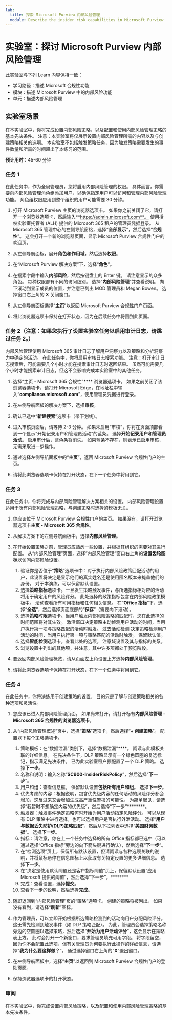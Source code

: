 ```yaml
---
lab:
  title: 探索 Microsoft Purview 内部风险管理
  module: Describe the insider risk capabilities in Microsoft Purview
---
```


# 实验室：探讨 Microsoft Purview 内部风险管理

此实验室与下列 Learn 内容保持一致：

- 学习路径：描述 Microsoft 合规性功能
- 模块：描述 Microsoft Purview 中的内部风险功能
- 单元：描述内部风险管理

## 实验室场景

在本实验室中，你将完成设置内部风险策略，以及配置和使用内部风险管理策略的基本先决条件。  注意：本实验室将仅展示设置内部风险管理所需的内容以及与创建策略相关的选项。  本实验室不包括触发策略任务，因为触发策略需要发生的事件数量和所需的时间超出了本练习的范围。

**预计用时**：45-60 分钟

### 任务 1

在此任务中，作为全局管理员，您将启用内部风险管理的权限。  具体而言，你需要向内部风险管理角色组添加用户，以确保指定用户可以访问和管理内部风险管理功能。  角色组权限应用到整个组织的用户可能需要 30 分钟。

1. 打开 Microsoft Purview 主页的浏览器选项卡。  如果你之前关闭了它，请打开一个浏览器选项卡，然后输入**https://admin.microsoft.com**。 使用授权实验室托管者 (ALH) 提供的 Microsoft 365 租户的管理员凭据登录。 从 Microsoft 365 管理中心的左侧导航窗格，选择“**全部显示**”，然后选择“**合规性**”。  这会打开一个新的浏览器页面，显示 Microsoft Purview 合规性门户的欢迎页。  

1. 从左侧导航面板，展开**角色和作用域**，然后选择**权限**。

1. 在“Microsoft Purview 解决方案”下，选择“**角色**”。

1. 在搜索字段中输入**内部风险**，然后按键盘上的 Enter 键。  请注意显示的众多角色。  每种权限都有不同的访问级别。  选择“**内部风险管理**”并查看说明。  向下滚动到显示成员的位置，并注意已列出 MOD 管理员和 Megan Bowen。 选择窗口右上角的 **X** 关闭窗口。

1. 从左侧导航面板选择“**主页**”以返回 Microsoft Purview 合规性门户页面。

1. 将此浏览器选项卡保持在打开状态，因为在后续任务中将回到此页面。

### 任务 2（注意：如果您执行了设置实验室任务以启用审计日志，请跳过任务 2。）

内部风险管理使用 Microsoft 365 审计日志了解用户洞察力以及策略和分析洞察力中确定的活动。 在此任务中，你将启用审核日志搜索功能。 注意：打开审计日志搜索后，可能需要几个小时才能在搜索审计日志时返回结果。  虽然可能需要几个小时才能搜索审计日志，但这不会影响完成本实验室中的其他任务。

1. 选择“主页 - Microsoft 365 合规性”**** 浏览器选项卡。  如果之前关闭了该浏览器选项卡，请打开 Microsoft Edge，在地址栏中输入“**compliance.microsoft.com**”，使用管理员凭据进行登录。

1. 在左侧导航面板的解决方案下，选择**审核**。

1. 确认已选中“**新建搜索**”选项卡（带下划线）。

1. 进入审核页面后，请等待 2-3 分钟。  如果未启用“审核”，你将在页面顶部看到一个显示“开始记录用户和管理员活动”的蓝条。  选择**开始记录用户和管理员活动**。  启用审计后，蓝色条将消失。  如果蓝条不存在，则表示已启用审核，无需采取进一步操作。

1. 通过选择左侧导航面板中的“**主页**”，返回 Microsoft Purview 合规性门户的主页。

1. 请将此浏览器选项卡保持在打开状态，在下一个任务中将用到它。

### 任务 3

在此任务中，你将完成与内部风险管理解决方案相关的设置。  内部风险管理设置适用于所有内部风险管理策略，与创建策略时选择的模板无关。

1. 你应该位于 Microsoft Purview 合规性门户的主页。 如果没有，请打开浏览器选项卡**主页 - Microsoft 365 合规性**。

1. 从解决方案下的左侧导航面板中，选择**内部风险管理**。

1. 在开始设置策略之前，管理员应熟悉一些设置，并根据其组织的需要对其进行配置。 从“内部风险管理”页面，选择“内部风险管理”窗口右上角的**设置齿轮图标**以访问内部风险设置。  
    1. 验证你是否位于“**策略**”选项卡中：对于执行内部风险政策匹配活动的用户，此设置将决定是显示他们的真实姓名还是使用匿名版本来掩盖他们的身份。  对于本演练，可以保留默认设置。
    1. 选择**策略指标**选项卡。一旦发生策略触发事件，与所选指标相对应的活动将用于确定用户的风险评分。 此处选择的政策指标包含在内部风险政策模板中。  滚动查看所有可用指标和任何相关信息。 在“**Office 指标**”下，选择“**全选**”，然后选择页面底部的“**保存**”（需要向下滚动）。
    1. 选择**策略时限**选项卡。当用户触发内部风险策略的匹配时，您在此选择的时间范围将对其生效。   激活窗口决定策略主动侦测用户活动的时间，当用户执行第一项与策略匹配的活动时触发。 过去活动检测 决定策略检测用户活动的时间，当用户执行第一项与策略匹配的活动时触发。  保留默认值。
    1. 选择**智能检测**选项卡。查看此处的选项。  注意域设置及其与指标的关系。
    1. 浏览设置中列出的其他项，并注意，其中许多项都处于预览阶段。

1. 要返回内部风险管理概览，请从页面左上角设置上方选择**内部风险管理**。

1. 请将此浏览器选项卡保持在打开状态，在下一个任务中将用到它。

### 任务 4

在此任务中，你将演练用于创建策略的设置。  目的只是了解与创建策略相关的各种选项和灵活性。

1. 您应该已进入内部风险管理页面。  如果尚未打开，请打开标有**内部风险管理 - Microsoft 365 合规性的浏览器选项卡**。

1. 从“内部风险管理概述”页中，选择“**策略**”选项卡，然后选择“**+ 创建策略**”。  配置以下每个策略选项卡。

    1. 策略模板：在“数据泄漏”类别下，选择“数据泄漏”****。  阅读与此模板关联的详细信息。 在先决条件下，DLP 策略显示有一个绿色圆圈的复选标记，指示满足先决条件。  已为此实验室租户预配置了一个 DLP 策略。 选择**下一步**。 
    1. 名称和说明：输入名称“**SC900-InsiderRiskPolicy**”，然后选择“**下一步**”。
    1. 用户和组：查看信息框。  保留默认设置**包括所有用户和组**。  选择**下一步**。
    1. 优先考虑的内容：根据说明，包含优先级内容的任何活动的风险评分都会增加，这反过来又会增加生成高严重性警报的可能性。 为简单起见，请选择“我暂时不想确定内容的优先级”，然后选择“下一步”********。
    1. 触发器：触发事件确定策略何时开始为用户活动指定风险评分。  可以从现有 DLP 策略中进行选择，也可以选择用户是否执行外泄活动。 选择“**用户与数据丢失防护(DLP)策略匹配**”，然后从下拉列表中选择“**美国财务数据**”。 选择**下一步**。
    1. 指标：请注意，你在上一个任务中选择的所有 Office 指标都已选中（可以通过选择“Office 指标”旁边的向下箭头键进行确认），然后选择“**下一步**”。
    1. 在“检测选项”页上，保留所有默认设置，但请阅读与各种选项关联的说明，并将鼠标悬停在信息图标上以获取有关特定设置的更多详细信息。  选择**下一步**。
    1. 在“决定是使用默认阈值还是客户指标阈值”页上，保留默认设置“应用 Microsoft 提供的阈值”，然后选择“下一步”。********
    1. 完成：查看设置，选择**提交**。
    1. 查看下一步的说明，然后选择**完成**。

1. 随即返回到“内部风险管理”页的“策略”选项卡。  创建的策略将被列出。  如果没有看到，请选择“**刷新**”图标。

1. 作为管理员，可以立即开始根据所选策略检测到的活动向用户分配风险评分。 这无需先检测到触发事件（如 DLP 策略匹配）。  为此，管理员会选择策略名称旁边的空圆圈以选择策略，然后选择“**开始为用户活动评分**”，这会显示在策略表上方。  此时会打开一个新窗口，要求管理员填充可用字段。 将字段留空，因为你不会配置此选项，但有关管理员为何要执行此操作的详细信息，请选择“**我为什么要这样做？**”。  通过选择窗口右上角的“**X**”退出窗口。

1. 在左侧导航面板中，选择“**主页**”以返回到 Microsoft Purview 合规性门户的登陆页面。

1. 保持浏览器选项卡的打开状态。

### 审阅

在本实验室中，你完成设置内部风险策略，以及配置和使用内部风险管理策略的基本先决条件。
